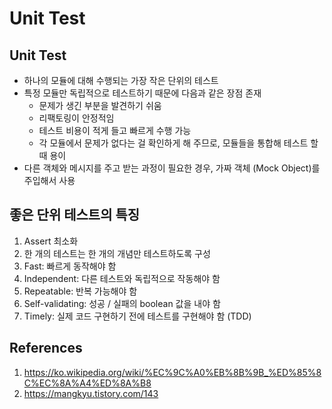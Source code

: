# Unit Test

## Unit Test

- 하나의 모듈에 대해 수행되는 가장 작은 단위의 테스트
- 특정 모듈만 독립적으로 테스트하기 때문에 다음과 같은 장점 존재
  - 문제가 생긴 부분을 발견하기 쉬움
  - 리팩토링이 안정적임
  - 테스트 비용이 적게 들고 빠르게 수행 가능
  - 각 모듈에서 문제가 없다는 걸 확인하게 해 주므로, 모듈들을 통합해 테스트 할 때 용이
- 다른 객체와 메시지를 주고 받는 과정이 필요한 경우, 가짜 객체 (Mock Object)를 주입해서 사용

## 좋은 단위 테스트의 특징

1. Assert 최소화
2. 한 개의 테스트는 한 개의 개념만 테스트하도록 구성
3. Fast: 빠르게 동작해야 함
4. Independent: 다른 테스트와 독립적으로 작동해야 함
5. Repeatable: 반복 가능해야 함
6. Self-validating: 성공 / 실패의 boolean 값을 내야 함
7. Timely: 실제 코드 구현하기 전에 테스트를 구현해야 함 (TDD)

## References

1. https://ko.wikipedia.org/wiki/%EC%9C%A0%EB%8B%9B_%ED%85%8C%EC%8A%A4%ED%8A%B8
2. https://mangkyu.tistory.com/143
